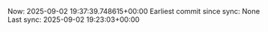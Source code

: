 Now: 2025-09-02 19:37:39.748615+00:00 Earliest commit since sync: None Last sync: 2025-09-02 19:23:03+00:00
